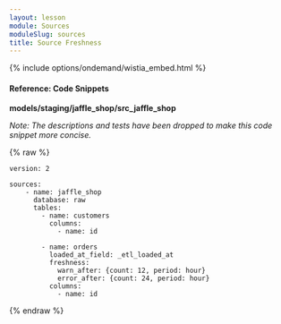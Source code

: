 ```yaml
---
layout: lesson
module: Sources
moduleSlug: sources
title: Source Freshness
---
```


{% include options/ondemand/wistia_embed.html %}

#### Reference: Code Snippets

**models/staging/jaffle_shop/src_jaffle_shop**

*Note: The descriptions and tests have been dropped to make this code snippet more concise.*

{% raw %}
```
version: 2

sources:
    - name: jaffle_shop
      database: raw
      tables:
        - name: customers
          columns:
            - name: id
              
        - name: orders
          loaded_at_field: _etl_loaded_at
          freshness:
            warn_after: {count: 12, period: hour}
            error_after: {count: 24, period: hour}
          columns:
            - name: id
```
{% endraw %}